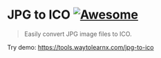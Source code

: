 # JPG to ICO [![Awesome](https://cdn.rawgit.com/sindresorhus/awesome/d7305f38d29fed78fa85652e3a63e154dd8e8829/media/badge.svg)](https://github.com/sindresorhus/awesome)

>Easily convert JPG image files to ICO.

Try demo: https://tools.waytolearnx.com/jpg-to-ico
